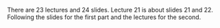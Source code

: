 There are 23 lectures and 24 slides.
Lecture 21 is about slides 21 and 22.
Following the slides for the first part and the lectures for the second.








